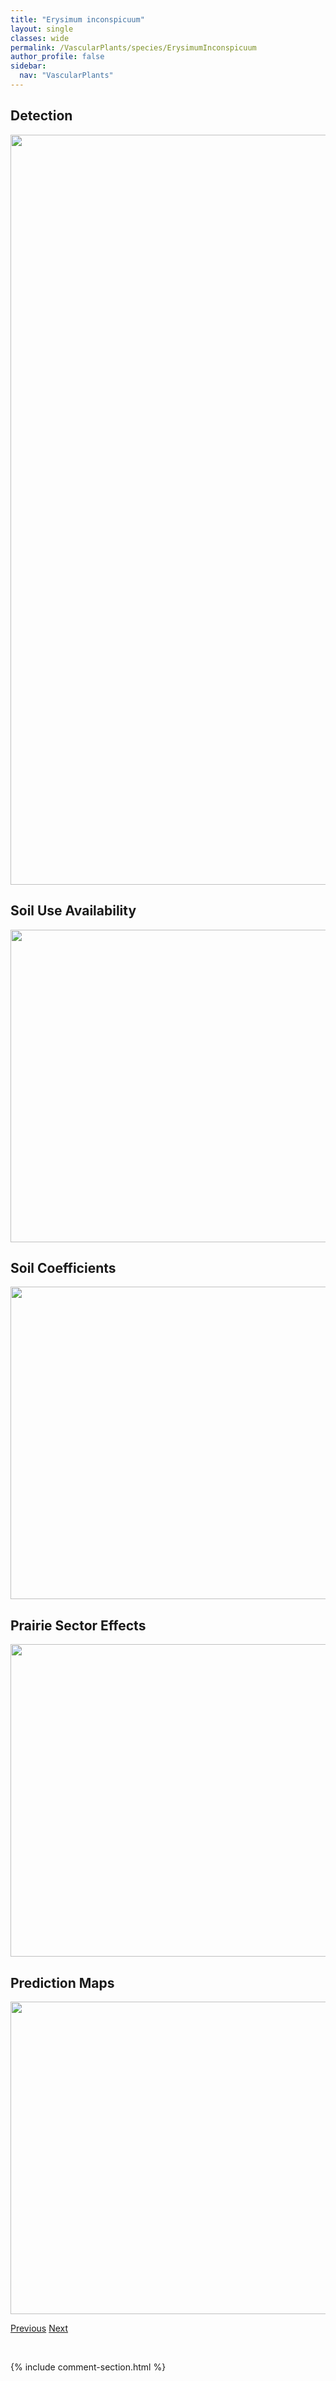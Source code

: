 ```yaml
---
title: "Erysimum inconspicuum"
layout: single
classes: wide
permalink: /VascularPlants/species/ErysimumInconspicuum
author_profile: false
sidebar:
  nav: "VascularPlants"
---
```


<h2>Detection</h2>

<a href="https://drive.google.com/uc?export=view&id=1Cv2LhwakbMNSoA_wI5oDMkp-xvrSf-a1">
<img src="https://drive.google.com/uc?export=view&id=1Cv2LhwakbMNSoA_wI5oDMkp-xvrSf-a1" height = "1200" width = "800">
</a>


<h2>Soil Use Availability</h2>

<a href="https://drive.google.com/uc?export=view&id=161hPolg9U4wJytLkut4Rx1S7fnTjNzLn">
<img src="https://drive.google.com/uc?export=view&id=161hPolg9U4wJytLkut4Rx1S7fnTjNzLn" height = "500" width = "1000">
</a>


<h2>Soil Coefficients</h2>

<a href="https://drive.google.com/uc?export=view&id=13X4VBlUBQ4q8ghUaOJe4OFqUdwvnIAk4">
<img src="https://drive.google.com/uc?export=view&id=13X4VBlUBQ4q8ghUaOJe4OFqUdwvnIAk4" height = "500" width = "1000">
</a>


<h2>Prairie Sector Effects</h2>

<a href="https://drive.google.com/uc?export=view&id=1Qr1_tQD1zXzPH_ijb27ecmyG4l1j9Dyp">
<img src="https://drive.google.com/uc?export=view&id=1Qr1_tQD1zXzPH_ijb27ecmyG4l1j9Dyp" height = "500" width = "1000">
</a>


<h2>Prediction Maps</h2>

<a href="https://drive.google.com/uc?export=view&id=1uX9PMhtCVCdQv8Jau3WH2Lo-dvGj5Zmr">
<img src="https://drive.google.com/uc?export=view&id=1uX9PMhtCVCdQv8Jau3WH2Lo-dvGj5Zmr" height = "500" width = "1000">
</a>


<a href="/DevelopmentWebsite/VascularPlants/species/ErysimumCheiranthoides" class="pagination--pager" title="Erysimum cheiranthoides">Previous</a> <a href="/DevelopmentWebsite/VascularPlants/species/ErythroniumGrandiflorum" class="pagination--pager" title="Erythronium grandiflorum">Next</a>

<p>&nbsp;</p>

{% include comment-section.html %}
